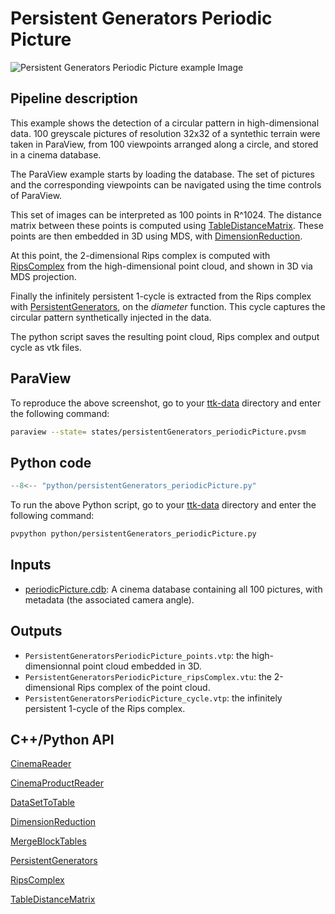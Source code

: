 # Persistent Generators Periodic Picture

![Persistent Generators Periodic Picture example Image](https://topology-tool-kit.github.io/img/gallery/persistentGenerators_periodicPicture.jpg)

## Pipeline description

This example shows the detection of a circular pattern in high-dimensional data.
100 greyscale pictures of resolution 32x32 of a syntethic terrain were taken in ParaView, from 100 viewpoints arranged along a circle, and stored in a cinema database.

The ParaView example starts by loading the database. The set of pictures and the corresponding viewpoints can be navigated using the time controls of ParaView.

This set of images can be interpreted as 100 points in R^1024. 
The distance matrix between these points is computed using [TableDistanceMatrix](https://topology-tool-kit.github.io/doc/html/classttkTableDistanceMatrix.html).
These points are then embedded in 3D using MDS, with [DimensionReduction](https://topology-tool-kit.github.io/doc/html/classttkDimensionReduction.html).

At this point, the 2-dimensional Rips complex is computed with [RipsComplex](https://topology-tool-kit.github.io/doc/html/classttkRipsComplex.html) from the high-dimensional point cloud, and shown in 3D via MDS projection.

Finally the infinitely persistent 1-cycle is extracted from the Rips complex with [PersistentGenerators](https://topology-tool-kit.github.io/doc/html/classttkPersistentGenerators.html), on the *diameter* function.
This cycle captures the circular pattern synthetically injected in the data.

The python script saves the resulting point cloud, Rips complex and output cycle as vtk files.

## ParaView
To reproduce the above screenshot, go to your [ttk-data](https://github.com/topology-tool-kit/ttk-data) directory and enter the following command:
``` bash
paraview --state= states/persistentGenerators_periodicPicture.pvsm
```

## Python code

``` python  linenums="1"
--8<-- "python/persistentGenerators_periodicPicture.py"
```

To run the above Python script, go to your [ttk-data](https://github.com/topology-tool-kit/ttk-data) directory and enter the following command:
``` bash
pvpython python/persistentGenerators_periodicPicture.py
```


## Inputs
- [periodicPicture.cdb](https://github.com/topology-tool-kit/ttk-data/raw/dev/periodicPicture.cdb): A cinema database containing all 100 pictures, with metadata (the associated camera angle).

## Outputs
-  `PersistentGeneratorsPeriodicPicture_points.vtp`: the high-dimensionnal point cloud embedded in 3D.
-  `PersistentGeneratorsPeriodicPicture_ripsComplex.vtu`: the 2-dimensional Rips complex of the point cloud.
-  `PersistentGeneratorsPeriodicPicture_cycle.vtp`: the infinitely persistent 1-cycle of the Rips complex.


## C++/Python API

[CinemaReader](https://topology-tool-kit.github.io/doc/html/classttkCinemaReader.html)

[CinemaProductReader](https://topology-tool-kit.github.io/doc/html/classttkCinemaProductReader.html)

[DataSetToTable](https://topology-tool-kit.github.io/doc/html/classttkDataSetToTable.html)

[DimensionReduction](https://topology-tool-kit.github.io/doc/html/classttkDimensionReduction.html)

[MergeBlockTables](https://topology-tool-kit.github.io/doc/html/classttkMergeBlockTables.html)

[PersistentGenerators](https://topology-tool-kit.github.io/doc/html/classttkPersistentGenerators.html)

[RipsComplex](https://topology-tool-kit.github.io/doc/html/classttkRipsComplex.html)

[TableDistanceMatrix](https://topology-tool-kit.github.io/doc/html/classttkTableDistanceMatrix.html)

